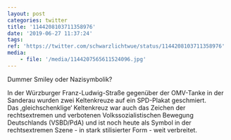 ```yaml
---
layout: post
categories: twitter
title: '1144208103711358976'
date: '2019-06-27 11:37:24'
tags: 
ref: 'https://twitter.com/schwarzlichtwue/status/1144208103711358976'
media:
    - file: '/media/1144207565611524096.jpg'
---
```

Dummer Smiley oder Nazisymbolik?

In der Würzburger Franz-Ludwig-Straße gegenüber der OMV-Tanke in der  Sanderau wurden zwei Keltenkreuze auf ein SPD-Plakat geschmiert.  
Das ‚gleichschenklige‘ Keltenkreuz war auch das Zeichen der rechtsextremen und verbotenen Volkssozialistischen Bewegung Deutschlands (VSBD/PdA) und ist noch heute als Symbol in der rechtsextremen Szene - in stark stilisierter Form - weit verbreitet.